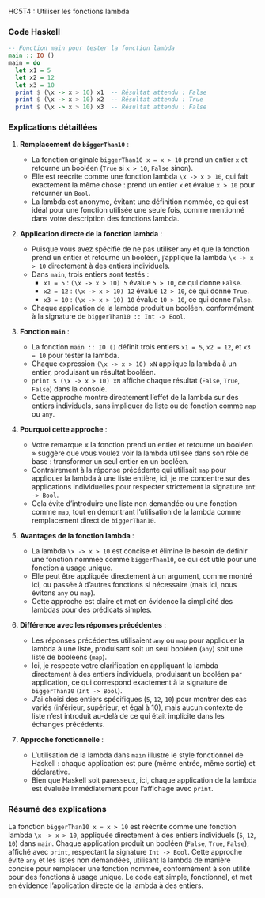 HC5T4 : Utiliser les fonctions lambda

### Code Haskell

```haskell
-- Fonction main pour tester la fonction lambda
main :: IO ()
main = do
  let x1 = 5
  let x2 = 12
  let x3 = 10
  print $ (\x -> x > 10) x1  -- Résultat attendu : False
  print $ (\x -> x > 10) x2  -- Résultat attendu : True
  print $ (\x -> x > 10) x3  -- Résultat attendu : False
```

### Explications détaillées

1. **Remplacement de `biggerThan10`** :
   - La fonction originale `biggerThan10 x = x > 10` prend un entier `x` et retourne un booléen (`True` si `x > 10`, `False` sinon).
   - Elle est réécrite comme une fonction lambda `\x -> x > 10`, qui fait exactement la même chose : prend un entier `x` et évalue `x > 10` pour retourner un `Bool`.
   - La lambda est anonyme, évitant une définition nommée, ce qui est idéal pour une fonction utilisée une seule fois, comme mentionné dans votre description des fonctions lambda.

2. **Application directe de la fonction lambda** :
   - Puisque vous avez spécifié de ne pas utiliser `any` et que la fonction prend un entier et retourne un booléen, j’applique la lambda `\x -> x > 10` directement à des entiers individuels.
   - Dans `main`, trois entiers sont testés :
     - `x1 = 5` : `(\x -> x > 10) 5` évalue `5 > 10`, ce qui donne `False`.
     - `x2 = 12` : `(\x -> x > 10) 12` évalue `12 > 10`, ce qui donne `True`.
     - `x3 = 10` : `(\x -> x > 10) 10` évalue `10 > 10`, ce qui donne `False`.
   - Chaque application de la lambda produit un booléen, conformément à la signature de `biggerThan10 :: Int -> Bool`.

3. **Fonction `main`** :
   - La fonction `main :: IO ()` définit trois entiers `x1 = 5`, `x2 = 12`, et `x3 = 10` pour tester la lambda.
   - Chaque expression `(\x -> x > 10) xN` applique la lambda à un entier, produisant un résultat booléen.
   - `print $ (\x -> x > 10) xN` affiche chaque résultat (`False`, `True`, `False`) dans la console.
   - Cette approche montre directement l’effet de la lambda sur des entiers individuels, sans impliquer de liste ou de fonction comme `map` ou `any`.

4. **Pourquoi cette approche** :
   - Votre remarque « la fonction prend un entier et retourne un booléen » suggère que vous voulez voir la lambda utilisée dans son rôle de base : transformer un seul entier en un booléen.
   - Contrairement à la réponse précédente qui utilisait `map` pour appliquer la lambda à une liste entière, ici, je me concentre sur des applications individuelles pour respecter strictement la signature `Int -> Bool`.
   - Cela évite d’introduire une liste non demandée ou une fonction comme `map`, tout en démontrant l’utilisation de la lambda comme remplacement direct de `biggerThan10`.

5. **Avantages de la fonction lambda** :
   - La lambda `\x -> x > 10` est concise et élimine le besoin de définir une fonction nommée comme `biggerThan10`, ce qui est utile pour une fonction à usage unique.
   - Elle peut être appliquée directement à un argument, comme montré ici, ou passée à d’autres fonctions si nécessaire (mais ici, nous évitons `any` ou `map`).
   - Cette approche est claire et met en évidence la simplicité des lambdas pour des prédicats simples.

6. **Différence avec les réponses précédentes** :
   - Les réponses précédentes utilisaient `any` ou `map` pour appliquer la lambda à une liste, produisant soit un seul booléen (`any`) soit une liste de booléens (`map`).
   - Ici, je respecte votre clarification en appliquant la lambda directement à des entiers individuels, produisant un booléen par application, ce qui correspond exactement à la signature de `biggerThan10` (`Int -> Bool`).
   - J’ai choisi des entiers spécifiques (`5`, `12`, `10`) pour montrer des cas variés (inférieur, supérieur, et égal à 10), mais aucun contexte de liste n’est introduit au-delà de ce qui était implicite dans les échanges précédents.

7. **Approche fonctionnelle** :
   - L’utilisation de la lambda dans `main` illustre le style fonctionnel de Haskell : chaque application est pure (même entrée, même sortie) et déclarative.
   - Bien que Haskell soit paresseux, ici, chaque application de la lambda est évaluée immédiatement pour l’affichage avec `print`.

### Résumé des explications

La fonction `biggerThan10 x = x > 10` est réécrite comme une fonction lambda `\x -> x > 10`, appliquée directement à des entiers individuels (`5`, `12`, `10`) dans `main`. Chaque application produit un booléen (`False`, `True`, `False`), affiché avec `print`, respectant la signature `Int -> Bool`. Cette approche évite `any` et les listes non demandées, utilisant la lambda de manière concise pour remplacer une fonction nommée, conformément à son utilité pour des fonctions à usage unique. Le code est simple, fonctionnel, et met en évidence l’application directe de la lambda à des entiers.
